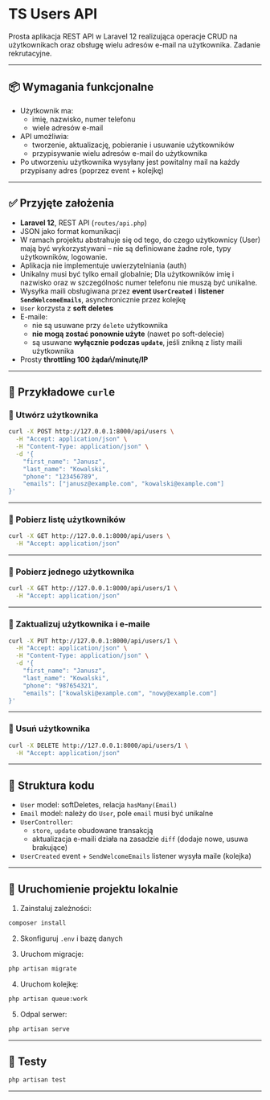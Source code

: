 
# TS Users API

Prosta aplikacja REST API w Laravel 12 realizująca operacje CRUD na użytkownikach oraz obsługę wielu adresów e-mail na użytkownika. Zadanie rekrutacyjne.

---

## 📦 Wymagania funkcjonalne

- Użytkownik ma:
  - imię, nazwisko, numer telefonu
  - wiele adresów e-mail
- API umożliwia:
  - tworzenie, aktualizację, pobieranie i usuwanie użytkowników
  - przypisywanie wielu adresów e-mail do użytkownika
- Po utworzeniu użytkownika wysyłany jest powitalny mail na każdy przypisany adres (poprzez event + kolejkę)

---

## ✅ Przyjęte założenia

- **Laravel 12**, REST API (`routes/api.php`)
- JSON jako format komunikacji
- W ramach projektu abstrahuje się od tego, do czego użytkownicy (User) mają być wykorzystywani – nie są definiowane żadne role, typy użytkowników, logowanie.
- Aplikacja nie implementuje uwierzytelniania (auth)
- Unikalny musi być tylko email globalnie; Dla użytkowników imię i nazwisko oraz w szczególnośc numer telefonu nie muszą być unikalne.
- Wysyłka maili obsługiwana przez **event `UserCreated`** i **listener `SendWelcomeEmails`**, asynchronicznie przez kolejkę
- `User` korzysta z **soft deletes**
- E-maile:
  - nie są usuwane przy `delete` użytkownika
  - **nie mogą zostać ponownie użyte** (nawet po soft-delecie)
  - są usuwane **wyłącznie podczas `update`**, jeśli znikną z listy maili użytkownika
- Prosty **throttling 100 żądań/minutę/IP**

---

## 🧪 Przykładowe `curl`e

### 🔹 Utwórz użytkownika

```bash
curl -X POST http://127.0.0.1:8000/api/users \
  -H "Accept: application/json" \
  -H "Content-Type: application/json" \
  -d '{
    "first_name": "Janusz",
    "last_name": "Kowalski",
    "phone": "123456789",
    "emails": ["janusz@example.com", "kowalski@example.com"]
}'
```

---

### 🔹 Pobierz listę użytkowników

```bash
curl -X GET http://127.0.0.1:8000/api/users \
  -H "Accept: application/json"
```

---

### 🔹 Pobierz jednego użytkownika

```bash
curl -X GET http://127.0.0.1:8000/api/users/1 \
  -H "Accept: application/json"
```

---

### 🔹 Zaktualizuj użytkownika i e-maile

```bash
curl -X PUT http://127.0.0.1:8000/api/users/1 \
  -H "Accept: application/json" \
  -H "Content-Type: application/json" \
  -d '{
    "first_name": "Janusz",
    "last_name": "Kowalski",
    "phone": "987654321",
    "emails": ["kowalski@example.com", "nowy@example.com"]
}'
```

---

### 🔹 Usuń użytkownika

```bash
curl -X DELETE http://127.0.0.1:8000/api/users/1 \
  -H "Accept: application/json"
```

---

## 🧩 Struktura kodu

- `User` model: softDeletes, relacja `hasMany(Email)`
- `Email` model: należy do `User`, pole `email` musi być unikalne
- `UserController`:
  - `store`, `update` obudowane transakcją
  - aktualizacja e-maili działa na zasadzie `diff` (dodaje nowe, usuwa brakujące)
- `UserCreated` event + `SendWelcomeEmails` listener wysyła maile (kolejka)

---

## 🚀 Uruchomienie projektu lokalnie

1. Zainstaluj zależności:

```bash
composer install
```

2. Skonfiguruj `.env` i bazę danych

3. Uruchom migracje:

```bash
php artisan migrate
```

4. Uruchom kolejkę:

```bash
php artisan queue:work
```

5. Odpal serwer:

```bash
php artisan serve
```

---

## 🧪 Testy

```bash
php artisan test
```

---
